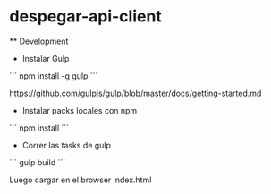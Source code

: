 # despegar-api-client

** Development

* Instalar Gulp

´´´
npm install -g gulp
´´´

https://github.com/gulpjs/gulp/blob/master/docs/getting-started.md

* Instalar packs locales con npm

´´´
npm install
´´´

* Correr las tasks de gulp

´´´
gulp build
´´´

Luego cargar en el browser index.html